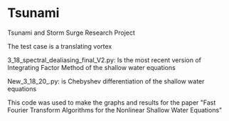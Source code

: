 # Tsunami
Tsunami and Storm Surge Research Project

The test case is a translating vortex

3_18_spectral_dealiasing_final_V2.py: Is the most recent version of Integrating Factor Method of the shallow water equations

New_3_18_20_.py:  is Chebyshev differentiation of the shallow water equations


This code was used to make the graphs and results for the paper "Fast  Fourier Transform Algorithms for the Nonlinear Shallow Water Equations"
